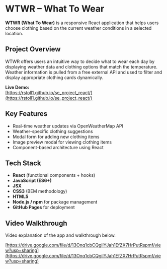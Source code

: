 # WTWR – What To Wear

**WTWR (What To Wear)** is a responsive React application that helps users choose clothing based on the current weather conditions in a selected location.

## Project Overview

WTWR offers users an intuitive way to decide what to wear each day by displaying weather data and clothing options that match the temperature. Weather information is pulled from a free external API and used to filter and display appropriate clothing cards dynamically.

**Live Demo:**  
 [https://rstoll1.github.io/se_project_react/](https://rstoll1.github.io/se_project_react/)

## Key Features

- Real-time weather updates via OpenWeatherMap API
- Weather-specific clothing suggestions
- Modal form for adding new clothing items
- Image preview modal for viewing clothing items
- Component-based architecture using React

## Tech Stack

- **React** (functional components + hooks)
- **JavaScript (ES6+)**
- **JSX**
- **CSS3** (BEM methodology)
- **HTML5**
- **Node.js / npm** for package management
- **GitHub Pages** for deployment

## Video Walkthrough

Video explanation of the app and walkthrough below.

[https://drive.google.com/file/d/13Onq1cbCQgilYJah1EfZX7HrPutRspmf/view?usp=sharing](https://drive.google.com/file/d/13Onq1cbCQgilYJah1EfZX7HrPutRspmf/view?usp=sharing)
